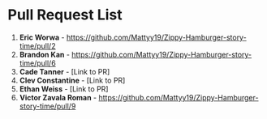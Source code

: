 # Pull Request List

1. **Eric Worwa** - https://github.com/Mattyy19/Zippy-Hamburger-story-time/pull/2
2. **Brandon Kan** - https://github.com/Mattyy19/Zippy-Hamburger-story-time/pull/6
3. **Cade Tanner** - [Link to PR]
4. **Clev Constantine** - [Link to PR]
5. **Ethan Weiss** - [Link to PR]
6. **Victor Zavala Roman** - https://github.com/Mattyy19/Zippy-Hamburger-story-time/pull/9
